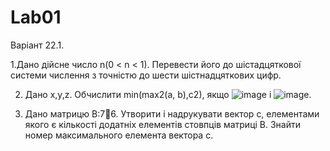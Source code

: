 # Lab01

Варіант 22.1.

1.Дано дійсне число n(0 < n < 1). Перевести його до шістадцяткової системи числення з точністю до шести шістнадцяткових цифр.

2. Дано x,y,z. Обчислити min(max2(a, b),c2), якщо ![image](https://user-images.githubusercontent.com/99320783/220399348-8b043248-7177-448b-a9af-f13cd7c5289f.png) і
![image](https://user-images.githubusercontent.com/99320783/220399503-32b67526-5dff-4ee6-9bea-4a512a02c522.png).

3. Дано матрицю B:76. Утворити і надрукувати вектор c, елементами якого є кількості додатніх елементів стовпців матриці B. Знайти номер максимального
елемента вектора c.
